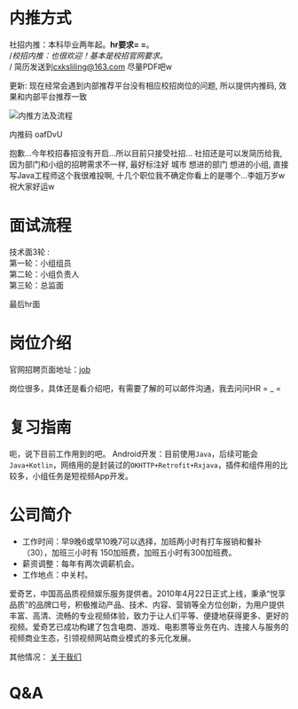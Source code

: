 # 内推方式

社招内推：本科毕业两年起。**hr要求= =**。<br/>
/*校招内推：也很欢迎！基本是校招官网要求。<br/>*/
简历发送到[cxksliling@163.com](mailto:cxksliling@163.com) 尽量PDF吧w

更新: 现在经常会遇到内部推荐平台没有相应校招岗位的问题, 所以提供内推码, 效果和内部平台推荐一致

![内推方法及流程](https://i.loli.net/2019/03/07/5c8084d50547a.png)

内推码 oafDvU 

抱歉...今年校招春招没有开启...所以目前只接受社招...
社招还是可以发简历给我, 因为部门和小组的招聘需求不一样, 最好标注好 城市 想进的部门 想进的小组, 直接写Java工程师这个我很难投啊, 十几个职位我不确定你看上的是哪个...李姐万岁w
祝大家好运w 

# 面试流程

技术面3轮 :<br/>
第一轮：小组组员<br/>
第二轮：小组负责人<br/>
第三轮：总监面<br/>

最后hr面


# 岗位介绍

官网招聘页面地址：[job](https://zhaopin.iqiyi.com/job-index.html)

岗位很多，具体还是看介绍吧，有需要了解的可以邮件沟通，我去问问HR = _ =

# 复习指南

呃，说下目前工作用到的吧。
Android开发：目前使用`Java`，后续可能会`Java+Kotlin`，网络用的是封装过的`OKHTTP+Retrofit+Rxjava`，插件和组件用的比较多，小组任务是短视频App开发。

# 公司简介


* 工作时间：早9晚6或早10晚7可以选择，加班两小时有打车报销和餐补（30），加班三小时有 150加班费，加班五小时有300加班费。
* 薪资调整：每年有两次调薪机会。
* 工作地点：中关村。
  

爱奇艺，中国高品质视频娱乐服务提供者。2010年4月22日正式上线，秉承“悦享品质”的品牌口号，积极推动产品、技术、内容、营销等全方位创新，为用户提供丰富、高清、流畅的专业视频体验，致力于让人们平等、便捷地获得更多、更好的视频。爱奇艺已成功构建了包含电商、游戏、电影票等业务在内、连接人与服务的视频商业生态，引领视频网站商业模式的多元化发展。



其他情况：
[关于我们](https://zhaopin.iqiyi.com/about-us.html)

# Q&A

